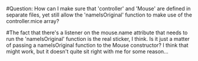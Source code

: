 #Question: How can I make sure that 'controller' and 'Mouse' are defined in separate files, yet still allow the 'nameIsOriginal' function to make use of the controller.mice array?

#The fact that there's a listener on the mouse.name attribute that needs to run the 'nameIsOriginal' function is the real sticker, I think. Is it just a matter of passing a nameIsOriginal function to the Mouse constructor? I think that might work, but it doesn't quite sit right with me for some reason...
